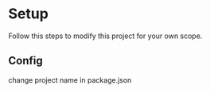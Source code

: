 # Setup

Follow this steps to modify this project for your own scope.


## Config

change project name in package.json


## 